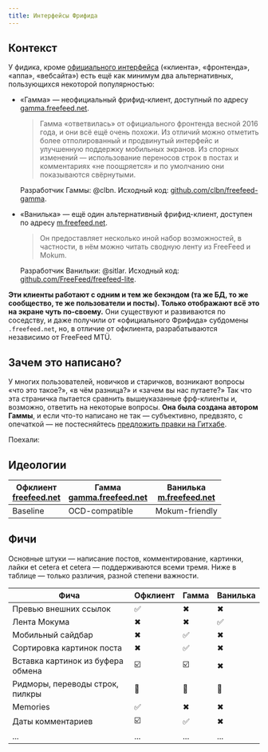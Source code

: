 ```yaml
---
title: Интерфейсы Фрифида
---
```


## Контекст

У фидика, кроме [официального интерфейса](https://freefeed.net/) («клиента», «фронтенда», «аппа», «вебсайта»)
есть ещё как минимум два альтернативных, пользующихся некоторой популярностью:

- «Гамма» — неофициальный фрифид-клиент, доступный по адресу [gamma.freefeed.net](https://gamma.freefeed.net/).

  > Гамма «ответвилась» от официального фронтенда весной 2016 года, и они всё ещё очень похожи. Из отличий можно
  > отметить более отполированный и продвинутый интерфейс и улучшенную поддержку мобильных экранов. Из спорных
  > изменений — использование переносов строк в постах и комментариях «не поощряется» и по умолчанию они показываются
  > свёрнутыми.

  Разработчик Гаммы: @clbn. Исходный код: [github.com/clbn/freefeed-gamma](https://github.com/clbn/freefeed-gamma).

- «Ванилька» — ещё один альтернативный фрифид-клиент, доступен по адресу [m.freefeed.net](https://m.freefeed.net/).

  > Он предоставляет несколько иной набор возможностей, в частности, в нём можно читать сводную ленту из FreeFeed
  > и Mokum.

  Разработчик Ванильки: @sitlar. Исходный код: [github.com/FreeFeed/freefeed-lite](https://github.com/FreeFeed/freefeed-lite).

**Эти клиенты работают с одним и тем же бекэндом (та же БД, то же сообщество, те же пользователи и посты). Только
отображают всё это на экране чуть по-своему.** Они существуют и развиваются по соседству, и даже получили от
«официального Фрифида» субдомены `.freefeed.net`, но, в отличие от офклиента, разрабатываются независимо от FreeFeed MTÜ.

## Зачем это написано?

У многих пользователей, новичков и старичков, возникают вопросы «что это такое?», «в чём разница?» и «зачем вы нас
путаете?» Так что эта страничка пытается сравнить вышеуказанные фрф-клиенты и, возможно, ответить на некоторые
вопросы. **Она была создана автором Гаммы**, и если что-то написано не так — субъективно, предвзято, с опечаткой —
не постесняйтесь [предложить правки на Гитхабе](https://github.com/clbn/freefeed-variety/edit/master/index.md).

Поехали:

## Идеологии

Офклиент <br> [freefeed.net](https://freefeed.net/) | Гамма <br> [gamma.freefeed.net](https://gamma.freefeed.net/) | Ванилька <br> [m.freefeed.net](https://m.freefeed.net/)
---------|---------|---------
Baseline | OCD-compatible | Mokum-friendly

## Фичи

Основные штуки — написание постов, комментирование, картинки, лайки et cetera et cetera — поддерживаются всеми тремя.
Ниже в таблице — только различия, разной степени важности.

Фича | Офклиент | Гамма | Ванилька
-----|----------|-------|---------
Превью внешних ссылок | ✅ | ✖ | ✖
Лента Мокума | ✖ | ✖ | ✅
Мобильный сайдбар | ✖ | ✅ | ✖
Сортировка картинок поста | ✖ | ✅ | ✖
Вставка картинок из буфера обмена | ☑️ | ☑️ | ✖
Ридморы, переводы строк, пилкры | 🙈 | 🙉 | 🙊
Memories | ✅ | ✖ | ✖
Даты комментариев | ☑️ | ✅ | ✖
... | ... | ... | ...
